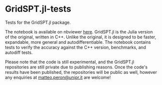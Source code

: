 # GridSPT.jl-tests

Tests for the GridSPT.jl package.

The notebook is available on nbviewer [here](https://nbviewer.org/github/MatPeron/GridSPT.jl-tests/blob/main/tests.ipynb). GridSPT.jl is the Julia version of the original, written in C++. Unlike the original, it is designed to be faster, expandable, more general and autodifferentiable. The notebook contains tests to verify the accuracy against the C++ version, benchmarks, and autodiff tests.

Please note that the code is still experimental, and the GridSPT.jl repositories are still private due to publishing reasons. Once the code's results have been published, the repositories will be public as well, however any enquiries at matteo.peron@unipr.it are welcome!
